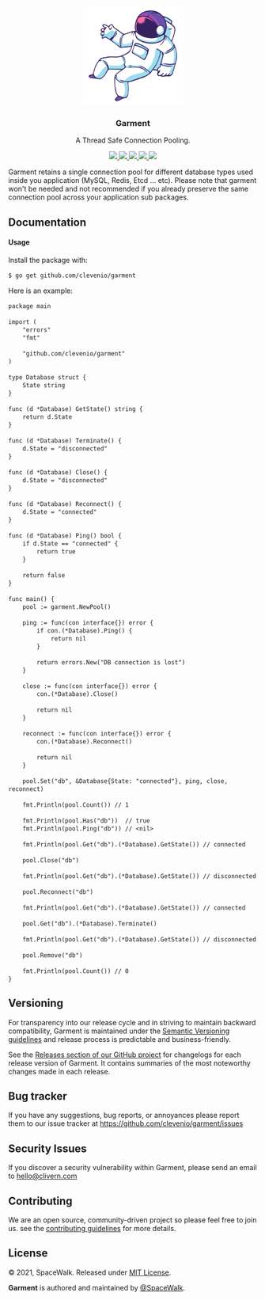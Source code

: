 <p align="center">
    <img src="https://raw.githubusercontent.com/Clevenio/Garment/main/assets/logo.png?v=1.0.3" width="200" />
    <h3 align="center">Garment</h3>
    <p align="center">A Thread Safe Connection Pooling.</p>
    <p align="center">
        <a href="https://github.com/Clevenio/Garment/actions/workflows/build.yml">
            <img src="https://github.com/Clevenio/Garment/actions/workflows/build.yml/badge.svg">
        </a>
        <a href="https://github.com/clevenio/garment/releases">
            <img src="https://img.shields.io/badge/Version-1.0.3-cyan.svg">
        </a>
        <a href="https://goreportcard.com/report/github.com/clevenio/garment">
            <img src="https://goreportcard.com/badge/github.com/clevenio/garment?v=1.0.3">
        </a>
        <a href="https://godoc.org/github.com/clevenio/garment">
            <img src="https://godoc.org/github.com/clevenio/garment?status.svg">
        </a>
        <a href="https://github.com/clevenio/garment/blob/master/LICENSE">
            <img src="https://img.shields.io/badge/LICENSE-MIT-orange.svg">
        </a>
    </p>
</p>

Garment retains a single connection pool for different database types used inside you application (MySQL, Redis, Etcd ... etc). Please note that garment won't be needed and not recommended if you already preserve the same connection pool across your application sub packages.


## Documentation

#### Usage

Install the package with:

```zsh
$ go get github.com/clevenio/garment
```

Here is an example:

```golang
package main

import (
    "errors"
    "fmt"

    "github.com/clevenio/garment"
)

type Database struct {
    State string
}

func (d *Database) GetState() string {
    return d.State
}

func (d *Database) Terminate() {
    d.State = "disconnected"
}

func (d *Database) Close() {
    d.State = "disconnected"
}

func (d *Database) Reconnect() {
    d.State = "connected"
}

func (d *Database) Ping() bool {
    if d.State == "connected" {
        return true
    }

    return false
}

func main() {
    pool := garment.NewPool()

    ping := func(con interface{}) error {
        if con.(*Database).Ping() {
            return nil
        }

        return errors.New("DB connection is lost")
    }

    close := func(con interface{}) error {
        con.(*Database).Close()

        return nil
    }

    reconnect := func(con interface{}) error {
        con.(*Database).Reconnect()

        return nil
    }

    pool.Set("db", &Database{State: "connected"}, ping, close, reconnect)

    fmt.Println(pool.Count()) // 1

    fmt.Println(pool.Has("db"))  // true
    fmt.Println(pool.Ping("db")) // <nil>

    fmt.Println(pool.Get("db").(*Database).GetState()) // connected

    pool.Close("db")

    fmt.Println(pool.Get("db").(*Database).GetState()) // disconnected

    pool.Reconnect("db")

    fmt.Println(pool.Get("db").(*Database).GetState()) // connected

    pool.Get("db").(*Database).Terminate()

    fmt.Println(pool.Get("db").(*Database).GetState()) // disconnected

    pool.Remove("db")

    fmt.Println(pool.Count()) // 0
}
```

## Versioning

For transparency into our release cycle and in striving to maintain backward compatibility, Garment is maintained under the [Semantic Versioning guidelines](https://semver.org/) and release process is predictable and business-friendly.

See the [Releases section of our GitHub project](https://github.com/clevenio/garment/releases) for changelogs for each release version of Garment. It contains summaries of the most noteworthy changes made in each release.


## Bug tracker

If you have any suggestions, bug reports, or annoyances please report them to our issue tracker at https://github.com/clevenio/garment/issues


## Security Issues

If you discover a security vulnerability within Garment, please send an email to [hello@clivern.com](mailto:hello@clivern.com)


## Contributing

We are an open source, community-driven project so please feel free to join us. see the [contributing guidelines](CONTRIBUTING.md) for more details.


## License

© 2021, SpaceWalk. Released under [MIT License](https://opensource.org/licenses/mit-license.php).

**Garment** is authored and maintained by [@SpaceWalk](http://github.com/clevenio).
